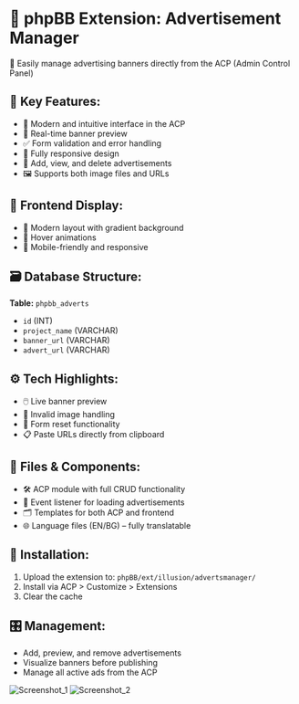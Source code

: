 # 📢 phpBB Extension: Advertisement Manager

🔧 Easily manage advertising banners directly from the ACP (Admin Control Panel)

## 📌 Key Features:
- 🎨 Modern and intuitive interface in the ACP
- 👀 Real-time banner preview
- ✅ Form validation and error handling
- 📱 Fully responsive design
- 📂 Add, view, and delete advertisements
- 🖼️ Supports both image files and URLs

## 🧩 Frontend Display:
- 📐 Modern layout with gradient background
- 🌈 Hover animations
- 📱 Mobile-friendly and responsive

## 🗃️ Database Structure:
**Table:** `phpbb_adverts`
- `id` (INT)
- `project_name` (VARCHAR)
- `banner_url` (VARCHAR)
- `advert_url` (VARCHAR)

## ⚙️ Tech Highlights:
- 🖱️ Live banner preview
- 🚫 Invalid image handling
- 🔁 Form reset functionality
- 📋 Paste URLs directly from clipboard

## 📁 Files & Components:
- 🛠️ ACP module with full CRUD functionality
- 🧩 Event listener for loading advertisements
- 🗂️ Templates for both ACP and frontend
- 🌐 Language files (EN/BG) – fully translatable

## 📝 Installation:
1. Upload the extension to: `phpBB/ext/illusion/advertsmanager/`
2. Install via ACP > Customize > Extensions
3. Clear the cache

## 🎛️ Management:
- Add, preview, and remove advertisements
- Visualize banners before publishing
- Manage all active ads from the ACP

![Screenshot_1](https://github.com/user-attachments/assets/5af247cb-494b-40fa-b89c-ef06051919d2)
![Screenshot_2](https://github.com/user-attachments/assets/c881f4ae-497a-4340-ac33-48c7ab483b0c)
